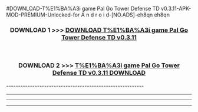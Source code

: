 #DOWNLOAD-T%E1%BA%A3i game Pal Go Tower Defense TD v0.3.11-APK-MOD-PREMIUM-Unlocked-for A n d r o i d-[NO.ADS]-eh8qn eh8qn 



<div align="center">

<h3>DOWNLOAD 1 >>> <a href="https://t.co/FKmqrqFo6t??judul=T%E1%BA%A3i game Pal Go Tower Defense TD v0.3.11">DOWNLOAD T%E1%BA%A3i game Pal Go Tower Defense TD v0.3.11</a></h3><br>

<h3>DOWNLOAD 2 >>> <a href="https://t.co/FKmqrqFo6t??judul=T%E1%BA%A3i game Pal Go Tower Defense TD v0.3.11">T%E1%BA%A3i game Pal Go Tower Defense TD v0.3.11 DOWNLOAD </a></h3>

</div>
----------------------------------------------------------

----------------------------------------------------------

----------------------------------------------------------

----------------------------------------------------------




